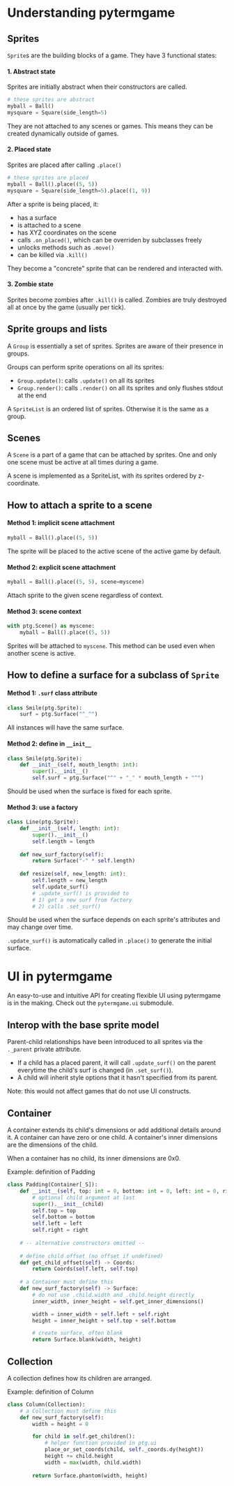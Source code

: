 # Understanding pytermgame

## Sprites

`Sprite`s are the building blocks of a game. They have 3 functional states:

#### 1. Abstract state

Sprites are initially abstract when their constructors are called.

```python
# these sprites are abstract
myball = Ball()
mysquare = Square(side_length=5)
```

They are not attached to any scenes or games. This means they can be created dynamically outside of games.

#### 2. Placed state
Sprites are placed after calling `.place()`

```python
# these sprites are placed
myball = Ball().place((5, 5))
mysquare = Square(side_length=5).place((1, 9))
```
After a sprite is being placed, it:
* has a surface
* is attached to a scene
* has XYZ coordinates on the scene
* calls `.on_placed()`, which can be overriden by subclasses freely
* unlocks methods such as `.move()`
* can be killed via `.kill()`

They become a "concrete" sprite that can be rendered and interacted with.

#### 3. Zombie state

Sprites become zombies after `.kill()` is called. Zombies are truly destroyed all at once by the game (usually per tick).

## Sprite groups and lists

A `Group` is essentially a set of sprites. Sprites are aware of their presence in groups.

Groups can perform sprite operations on all its sprites:
* `Group.update()`: calls `.update()` on all its sprites
* `Group.render()`: calls `.render()` on all its sprites and only flushes stdout at the end

A `SpriteList` is an ordered list of sprites. Otherwise it is the same as a group.

## Scenes

A `Scene` is a part of a game that can be attached by sprites. One and only one scene must be active at all times during a game.

A scene is implemented as a SpriteList, with its sprites ordered by z-coordinate.

## How to attach a sprite to a scene

#### Method 1: implicit scene attachment
```python
myball = Ball().place((5, 5))
```
The sprite will be placed to the active scene of the active game by default.

#### Method 2: explicit scene attachment
```python
myball = Ball().place((5, 5), scene=myscene)
```
Attach sprite to the given scene regardless of context.

#### Method 3: scene context
```python
with ptg.Scene() as myscene:
    myball = Ball().place((5, 5))
```
Sprites will be attached to `myscene`. This method can be used even when another scene is active.

## How to define a surface for a subclass of `Sprite`

#### Method 1: `.surf` class attribute
```python
class Smile(ptg.Sprite):
    surf = ptg.Surface("^_^")
```
All instances will have the same surface.

#### Method 2: define in `__init__`
```python
class Smile(ptg.Sprite):
    def __init__(self, mouth_length: int):
        super().__init__()
        self.surf = ptg.Surface("^" + "_" * mouth_length + "^")
```
Should be used when the surface is fixed for each sprite.

#### Method 3: use a factory
```python
class Line(ptg.Sprite):
    def __init__(self, length: int):
        super().__init__()
        self.length = length
    
    def new_surf_factory(self):
        return Surface("-" * self.length)
    
    def resize(self, new_length: int):
        self.length = new_length
        self.update_surf()
        # .update_surf() is provided to
        # 1) get a new surf from factory
        # 2) calls .set_surf()
```
Should be used when the surface depends on each sprite's attributes and may change over time.

`.update_surf()` is automatically called in `.place()` to generate the initial surface.

# UI in pytermgame

An easy-to-use and intuitive API for creating flexible UI using pytermgame is in the making. Check out the `pytermgame.ui` submodule.

## Interop with the base sprite model

Parent-child relationships have been introduced to all sprites via the `._parent` private attribute.
* If a child has a placed parent, it will call `.update_surf()` on the parent everytime the child's surf is changed (in `.set_surf()`).
* A child will inherit style options that it hasn't specified from its parent.

Note: this would not affect games that do not use UI constructs.

## Container

A container extends its child's dimensions or add additional details around it. A container can have zero or one child. A container's inner dimensions are the dimensions of the child.

When a container has no child, its inner dimensions are 0x0.

Example: definition of Padding
```python
class Padding(Container[_S]):
    def __init__(self, top: int = 0, bottom: int = 0, left: int = 0, right: int = 0, child: _S | None = None):
        # optional child argument at last
        super().__init__(child)
        self.top = top
        self.bottom = bottom
        self.left = left
        self.right = right
    
    # -- alternative constructors omitted --
    
    # define child offset (no offset if undefined)
    def get_child_offset(self) -> Coords:
        return Coords(self.left, self.top)
    
    # a Container must define this
    def new_surf_factory(self) -> Surface:
        # do not use .child.width and .child.height directly
        inner_width, inner_height = self.get_inner_dimensions()

        width = inner_width + self.left + self.right
        height = inner_height + self.top + self.bottom

        # create surface, often blank
        return Surface.blank(width, height)
```

## Collection

A collection defines how its children are arranged.

Example: definition of Column
```python
class Column(Collection):
    # a Collection must define this
    def new_surf_factory(self):
        width = height = 0

        for child in self.get_children():
            # helper function provided in ptg.ui
            place_or_set_coords(child, self._coords.dy(height))
            height += child.height
            width = max(width, child.width)
        
        return Surface.phantom(width, height)
```
